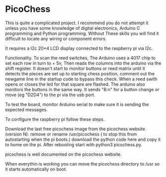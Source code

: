 PicoChess
=========

This is quite a complicated project.
I recommend you do not attempt it unless you have some knowledge of digital electronics, Arduino C programming and Python programming.
Without These skills you will find it difficult to locate any wiring or component errors.

It requires a I2c 20*4 LCD display connected to the raspberry pi via I2c.

Functionality.
To scan the reed switches, The Arduino uses a 4017 chip to set each row in turn  to + 5v, Then reads the columns into the arduino via the shift register. 
It doesn't start to monitor buttons or reed matrix until it detects the pieces are set up to starting chess position, comment out the newgame line in the startup code to bypass this check.
When a reed swith opens or closes the led for that square are flashed.
The arduino also monitors the buttons in the same way.
It sends "B:n" for a button change or move (eg "D2D4") to the pi via the usb port.

To test the board, monitor Arduino serial to make sure it is sending the expected messages.

To configure the raspberry pi follow these steps.

Download the last free picochess image from the picochess website. (version N). 
remove or rename /usr/picochess ( to stop this from autostarting when the pi boots.)
download the python code here and copy it to home on the pi.
After rebooting start with 
python3 picochess.py.

picochess is well documented on the picochess website.

When everythin is working you can move the picochess directory to /usr so it starts automatically on boot.
